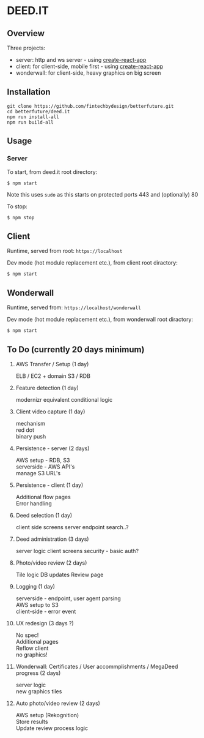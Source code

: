 # DEED.IT


## Overview

Three projects:
- server: http and ws server - using [create-react-app](https://github.com/facebook/create-react-app)
- client: for client-side, mobile first - using [create-react-app](https://github.com/facebook/create-react-app)
- wonderwall: for client-side, heavy graphics on big screen 

## Installation
```shell
git clone https://github.com/fintechbydesign/betterfuture.git
cd betterfuture/deed.it
npm run install-all
npm run build-all
```

## Usage
### Server

To start, from deed.it root directory:
```shell
$ npm start
``` 
Note this uses `sudo` as this starts on protected ports 443 and (optionally) 80 

To stop:
```shell
$ npm stop
``` 

## Client
Runtime, served from root: `https://localhost` 

Dev mode (hot  module replacement etc.), from client root diractory:
```shell
$ npm start
``` 

## Wonderwall
Runtime, served from: `https://localhost/wonderwall` 

Dev mode (hot  module replacement etc.), from wonderwall root diractory:
```shell
$ npm start
``` 

## To Do (currently 20 days minimum)

1. AWS Transfer / Setup (1 day)

    ELB / EC2  + domain
    S3 / RDB  
   
1. Feature detection (1 day)

   modernizr equivalent
   conditional logic
   
1. Client video capture (1 day)

   mechanism  
   red dot  
   binary push  
    
1. Persistence - server (2 days)

   AWS setup - RDB, S3  
   serverside - AWS API's  
   manage S3 URL's  
   
1. Persistence - client (1 day)

   Additional flow pages  
   Error handling  
   
1. Deed selection (1 day)

    client side screens
    server endpoint
    search..?   
   
1. Deed administration (3 days)

    server logic
    client screens
    security - basic auth? 
    
1. Photo/video review (2 days)

    Tile logic
    DB updates
    Review page
    
1. Logging (1 day)

   serverside - endpoint, user agent parsing  
   AWS setup to S3   
   client-side - error event
 
1. UX redesign (3 days ?)

   No spec!  
   Additional pages  
   Reflow client  
   no graphics!
   
1. Wonderwall: Certificates / User accommplishments / MegaDeed progress (2 days)

   server logic  
   new graphics tiles    
   
1. Auto photo/video review (2 days)

    AWS setup (Rekognition)  
    Store results  
    Update review process logic   
    
    
 